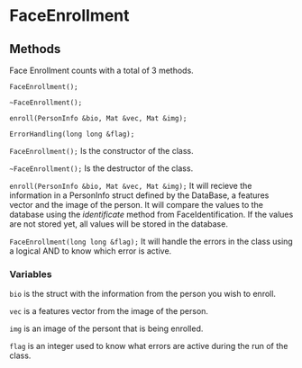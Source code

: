 # FaceEnrollment

## Methods
Face Enrollment counts with a total of 3 methods.

```
FaceEnrollment();

~FaceEnrollment();

enroll(PersonInfo &bio, Mat &vec, Mat &img);

ErrorHandling(long long &flag);
```
`FaceEnrollment();` Is the constructor of the class.

`~FaceEnrollment();` Is the destructor of the class.

`enroll(PersonInfo &bio, Mat &vec, Mat &img);` It will recieve the information in a PersonInfo struct defined by the DataBase, a features vector and the image of the person. It will compare the values to the database using the *identificate* method from FaceIdentification. If the values are not stored yet, all values will be stored in the database. 

`FaceEnrollment(long long &flag);` It will handle the errors in the class using a logical AND to know which error is active.

### Variables
`bio` is the struct with the information from the person you wish to enroll.

`vec` is a features vector from the image of the person.

`img` is an image of the persont that is being enrolled. 

`flag` is an integer used to know what errors are active during the run of the class. 
